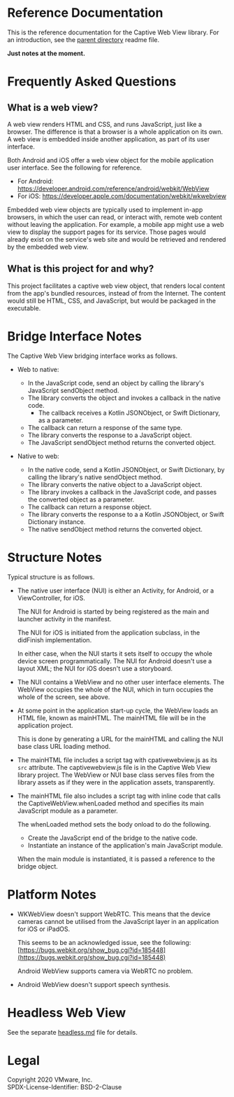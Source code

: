 Reference Documentation
=======================
This is the reference documentation for the Captive Web View library. For an
introduction, see the [parent directory](/../) readme file.

**Just notes at the moment.**

# Frequently Asked Questions

## What is a web view?
A web view renders HTML and CSS, and runs JavaScript, just like a browser. The
difference is that a browser is a whole application on its own. A web view is
embedded inside another application, as part of its user interface.

Both Android and iOS offer a web view object for the mobile application user
interface. See the following for reference.

-   For Android: https://developer.android.com/reference/android/webkit/WebView
-   For iOS: https://developer.apple.com/documentation/webkit/wkwebview

Embedded web view objects are typically used to implement in-app browsers, in
which the user can read, or interact with, remote web content without leaving
the application. For example, a mobile app might use a web view to display the
support pages for its service. Those pages would already exist on the service's
web site and would be retrieved and rendered by the embedded web view.

## What is this project for and why?
This project facilitates a captive web view object, that renders local content
from the app's bundled resources, instead of from the Internet. The content
would still be HTML, CSS, and JavaScript, but would be packaged in the
executable.

# Bridge Interface Notes
The Captive Web View bridging interface works as follows.

-   Web to native:
    -   In the JavaScript code, send an object by calling the library's
        JavaScript sendObject method.
    -   The library converts the object and invokes a callback in the native
        code.
        -   The callback receives a Kotlin JSONObject, or Swift Dictionary, as a
            parameter.
    -   The callback can return a response of the same type.
    -   The library converts the response to a JavaScript object.
    -   The JavaScript sendObject method returns the converted object.

-   Native to web:
    -   In the native code, send a Kotlin JSONObject, or Swift Dictionary,
        by calling the library's native sendObject method.
    -   The library converts the native object to a JavaScript object.
    -   The library invokes a callback in the JavaScript code, and passes
        the converted object as a parameter.
    -   The callback can return a response object.
    -   The library converts the response to a a Kotlin JSONObject, or Swift
        Dictionary instance.
    -   The native sendObject method returns the converted object.

# Structure Notes
Typical structure is as follows.

-   The native user interface (NUI) is either an Activity, for Android, or a
    ViewController, for iOS.

    The NUI for Android is started by being registered as the main and launcher
    activity in the manifest.

    The NUI for iOS is initiated from the application subclass, in the didFinish
    implementation.

    In either case, when the NUI starts it sets itself to occupy the whole
    device screen programmatically. The NUI for Android doesn't use a layout
    XML; the NUI for iOS doesn't use a storyboard.

-   The NUI contains a WebView and no other user interface elements. The WebView
    occupies the whole of the NUI, which in turn occupies the whole of the
    screen, see above.

-   At some point in the application start-up cycle, the WebView loads an HTML
    file, known as mainHTML. The mainHTML file will be in the application
    project.

    This is done by generating a URL for the mainHTML and calling the NUI base
    class URL loading method.

-   The mainHTML file includes a script tag with cpativewebview.js as its `src`
    attribute. The captivewebview.js file is in the Captive Web View library
    project. The WebView or NUI base class serves files from the library assets
    as if they were in the application assets, transparently.

-   The mainHTML file also includes a script tag with inline code that calls the
    CaptiveWebView.whenLoaded method and specifies its main JavaScript module as
    a parameter.

    The whenLoaded method sets the body onload to do the following.

    -   Create the JavaScript end of the bridge to the native code.
    -   Instantiate an instance of the application's main JavaScript module.

    When the main module is instantiated, it is passed a reference to the bridge
    object.

# Platform Notes
-   WKWebView doesn't support WebRTC. This means that the device cameras cannot
    be utilised from the JavaScript layer in an application for iOS or iPadOS.

    This seems to be an acknowledged issue, see the following:  
    [https://bugs.webkit.org/show_bug.cgi?id=185448](https://bugs.webkit.org/show_bug.cgi?id=185448)

    Android WebView supports camera via WebRTC no problem.

-   Android WebView doesn't support speech synthesis.

# Headless Web View
See the separate [headless.md](headless.md) file for details.

Legal
=====
Copyright 2020 VMware, Inc.  
SPDX-License-Identifier: BSD-2-Clause
